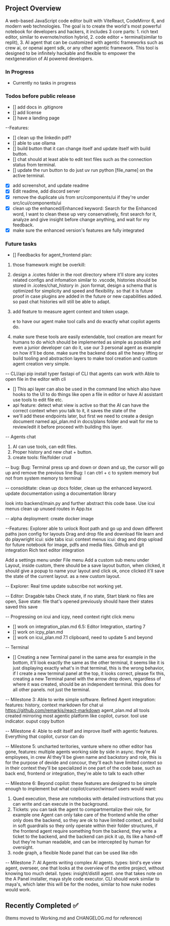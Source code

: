 ## Project Overview
A web-based JavaScript code editor built with ViteReact, CodeMirror 6, and modern web technologies. The goal is to create the world's most powerful notebook for developers and hackers, it includes 3 core parts: 1. rich text editor, similar to evernote/notion hybrid, 2. code editor + terminal(similar to replit), 3. AI agent that can be customized with agentic frameworks such as crew ai, or openai agent sdk, or any other agentic framework. This tool is designed to be infinitely hackable and flexible to empower the nextgeneration of AI powered developers.


### In Progress
- Currently no tasks in progress

### Todos before public release
- [] add docs in .gitignore
- [] add license
- [] have a landing page


--Features:
- [] clean up the linkedin pdf?
- [] able to use ollama
- [] build button that it can change itself and update itself with build button.
- [] chat should at least able to edit text files such as the connection status from terminal.
- [] update the run button to do just uv run python [file_name] on the active terminal.

- [x] add screenshot, and update readme
- [x] Edit readme, add discord server
- [x] remove the duplicate uis from src/components/ui if they're under src/icui/components/ui
- [x] clean up the enhanced/Enhanced keyword: Search for the Enhanced word, I want to clean these up very conservatively, first search for it, analyze and give insight before change anything, and wait for my feedback.
- [x] make sure the enhanced version's features are fully integrated 
### Future tasks
- [] Feedbacks for agent_frontend plan:
1. those framework might be overkill:
2. design a .icotes folder in the root directory where it'll store any icotes related configs and infomation similar to .vscode, histories should be stored in .icotes/chat_history in .json format, design a schema that is optimized for simplicity and speed and flexibility. so that it is future proof in case plugins are added in the future or new capabilities added. so past chat histories will still be able to adapt.
3. add feature to measure agent context and token usage.

   e to have our agent make tool calls and do exactly what copilot agents do.
5. make sure these tools are easily extendable, tool creation are meant for humans to do which should be implemented as simple as possible and even a junior developer can do it, use our 3 personal agent as example on how it'll be done. make sure the backend does all the heavy lifting or build tooling and abstraction layers to make tool creation and custom agent creation very simple.

-- CLI/api
pip install typer fastapi of CLI that agents can work with
Able to open file in the editor with cli

- [] This api layer can also be used in the command line which also have hooks to the UI to do things like open a file in editor or have AI assistant use tools to edit file etc.
- api feature: detect what view is active so that the AI can have the correct context when you talk to it, it saves the state of the
- we'll add these endpoints later, but first we need to create a design document named api_plan.md in docs/plans folder and wait for me to review/edit it before proceed with building this layer.

-- Agents chat
1. AI can use tools, can edit files.
2. Proper history and new chat + button.
3. create tools: file/folder crud

-- bug:
Bug: Terminal press up and down or down and up, the cursor will go up and remove the previous line
Bug: I can ctrl + c to system memory but not from system memory to terminal

-- consolditate:
clean up docs folder,
clean up the enhanced keyword.
update documentation using a documentation library

look into backend/main.py and further abstract this code base.
Use icui menus
clean up unused routes in App.tsx

-- alpha deployment:
create docker image

--Features:
Explorer able to unlock Root path and go up and down different paths
json config for layouts
Drag and drop file and download file
learn and do playwright
icui: side tabs
icui: context menus
icui: drag and drop upload for future notebook for image, pdfs and media files.
Github and git integration
Rich text editor integration 

Add a settings menu under File menu
Add a custom sub menu under Layout, inside custom, there should be a save layout button, when clicked, it should give a popup to name your layout and click ok, once clicked it'll save the state of the current layout. as a new custom layout.

-- Explorer:
Real time update subscribe not working yet.

-- Editor:
Dragable tabs
Check state, if no state, Start blank no files are open, 
Save state: file that's opened previously should have their states saved this save 

-- Progressing on icui and icpy, need context right click menu
- [] work on integration_plan.md 6.5: Editor Integration, starting 7
- [] work on icpy_plan.md 
- [] work on icui_plan.md 7.1 clipboard, need to update 5 and beyond

-- Terminal
- [] Creating a new Terminal panel in the same area for example in the bottom, it'll look exactly the same as the other terminal, it seems like it is just displaying exactly what's in that terminal, this is the wrong behavior, if I create a new terminal panel at the top, it looks correct, please fix this, creating a new Terminal panel with the arrow drop down, regardless of where it was created, should be an independent terminal. this does for all other panels. not just the terminal.


-- Milestone 3:
Able to write simple software.
Refined Agent integration:
features: history, context
markdown for chat ui https://github.com/remarkjs/react-markdown
agent_plan.md
all tools created mirroring most agentic platform like copilot, cursor.
tool use indicator.
ouput copy button

-- Milestone 4:
Able to edit itself and improve itself with agentic features.
Everything that copilot, cursor can do

-- Milestone 5:
uncharted teritories, vanture where no other editor has gone, features:
multiple agents working side by side in async. they're AI employees, in crew AI they'll be given name and backstory and role, this is for the purpose of devide and concour, they'll each have limited context so in their context they'll be specialized in one part of the code base, such as back end, frontend or integration, they're able to talk to each other

-- Milestone 6:
Beyond copilot: these features are designed to be simple enough to implement but what copilot/cursor/winsurf users would want:
1. Qued execution, these are notebooks with detailed instructions that you can write and can execute in the background.
2. Tickets: you can task the agent to compartmentalize their role, for example one Agent can only take care of the frontend while the other only does the backend, so they are ok to have limited context, and build in soft guardrails so they only operate within their folder structures, if the frontend agent require something from the backend, they write a ticket to the backend, and the backend can pick it up, its like a hand-off but they're human readable, and can be intercepted by human for oversight.
3. node graph, a flexible Node panel that can be used like n8n 

-- Milestone 7:
AI Agents writing complex AI agents.
types: bird's eye view agent, overseer, one that looks at the overview of the entire project, without knowing too much detail.
types: insight/distill agent. one that takes note on the 
A Panel installer,
maya style code executor.
CLI should work similar to maya's, which later this will be for the nodes, similar to how nuke nodes would work.

## Recently Completed ✅
(Items moved to Working.md and CHANGELOG.md for reference)